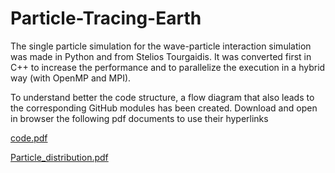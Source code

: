 # Particle-Tracing-Earth

The single particle simulation for the wave-particle interaction simulation was made in Python and from Stelios Tourgaidis.
It was converted first in C++ to increase the performance and to parallelize the execution in a hybrid way (with OpenMP and MPI).

To understand better the code structure, a flow diagram that also leads to the corresponding GitHub modules has been created.
Download and open in browser the following pdf documents to use their hyperlinks 

[code.pdf](https://github.com/Vasichar11/Particle-Tracing-Earth/blob/main/More/code.drawio.pdf)

[Particle_distribution.pdf](https://github.com/Vasichar11/Particle-Tracing-Earth/blob/main/More/Particle_distribution.pdf)
